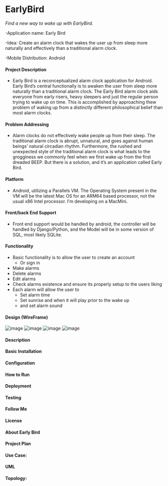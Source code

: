 # EarlyBird #

_Find a new way to wake up with EarlyBird._

-Application name: Early Bird

-Idea: Create an alarm clock that wakes the user up from sleep more naturally and effectively than a traditional alarm clock.

-Mobile Distribution: Android

#### Project Description ####

* 	Early Bird is a reconceptualized alarm clock application for Android. Early Bird’s central functionally is to awaken the user from sleep more naturally than a traditional alarm clock. The Early Bird alarm clock aids everyone from early risers, heavy sleepers and just the regular person trying to wake up on time. This is accomplished by approaching thew problem of waking up from a distinctly different philosophical belief than most alarm clocks.


#### Problem Addressing  ####

* 	Alarm clocks do not effectively wake people up from their sleep. The traditional alarm clock is abrupt, unnatural, and goes against human beings’ natural circadian rhythm. Furthermore, the rushed and unexpected style of the traditional alarm clock is what leads to the grogginess we commonly feel when we first wake up from the first dreaded BEEP. But there is a solution, and it’s an application called Early Bird.


#### Platform ####

*	Android, utilizing a Parallels VM. The Operating System present in the VM will be the latest Mac OS for an ARM64 based processor, not the usual x86 Intel processor. I’m developing on a MacMini.

#### Front/back End Support ####

*	Front end support would be handled by android, the controller will be handled by Django/Python, and the Model will be in some version of SQL, most likely SQLite.


#### Functionality ####
*  Basic functionality is to allow the user to create an account 
   *  Or sign in
*	Make alarms
*	Delete alarms
*	Edit alarms
*	Check alarms existence and ensure its properly setup to the users liking 
*	Each alarm will allow the user to 
    *  Set alarm time
    *  Set sunrise and when it will play prior to the wake up
    *  and set alarm sound 



#### Design (WireFrame) ####
![image](https://user-images.githubusercontent.com/62302534/143094174-5089383b-5b6d-420c-9a59-e5eaa051c78b.png)
![image](https://user-images.githubusercontent.com/62302534/143094269-b0c9ac2f-62dc-4860-bbbd-257e7fe04257.png)
![image](https://user-images.githubusercontent.com/62302534/143094295-5b866987-04c7-4c4f-9138-e15430874c22.png)
![image](https://user-images.githubusercontent.com/62302534/143094327-0374b086-3d52-49f3-952e-fbba520afea6.png)


#### Description ####
#### Basic Installation ####
#### Configuration ####
#### How to Run ####
#### Deployment ####
#### Testing ####
#### Follow Me ####
#### License  ####
#### About Early Bird ####




#### Project Plan ####
#### Use Case: ####
#### UML ####
#### Topology: ####

#### ####


